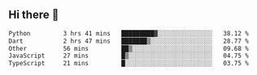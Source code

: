 ## Hi there 👋

<!--
**whirlun/whirlun** is a ✨ _special_ ✨ repository because its `README.md` (this file) appears on your GitHub profile.

Here are some ideas to get you started:

- 🔭 I’m currently working on ...
- 🌱 I’m currently learning ...
- 👯 I’m looking to collaborate on ...
- 🤔 I’m looking for help with ...
- 💬 Ask me about ...
- 📫 How to reach me: ...
- 😄 Pronouns: ...
- ⚡ Fun fact: ...
-->
<!--START_SECTION:waka-->

```txt
Python         3 hrs 41 mins   █████████▓░░░░░░░░░░░░░░░   38.12 %
Dart           2 hrs 47 mins   ███████▒░░░░░░░░░░░░░░░░░   28.77 %
Other          56 mins         ██▒░░░░░░░░░░░░░░░░░░░░░░   09.68 %
JavaScript     27 mins         █▒░░░░░░░░░░░░░░░░░░░░░░░   04.75 %
TypeScript     21 mins         █░░░░░░░░░░░░░░░░░░░░░░░░   03.75 %
```

<!--END_SECTION:waka-->
